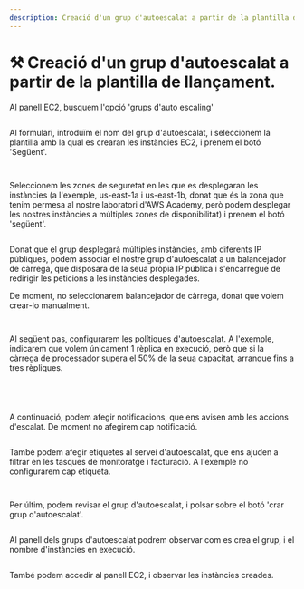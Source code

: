 ```yaml
---
description: Creació d'un grup d'autoescalat a partir de la plantilla de llançament.
---
```


# ⚒️ Creació d'un grup d'autoescalat a partir de la plantilla de llançament.

Al panell EC2, busquem l'opció 'grups d'auto escaling'

<figure><img src="../../.gitbook/assets/image (219).png" alt=""><figcaption></figcaption></figure>

Al formulari, introduïm el nom del grup d'autoescalat, i seleccionem la plantilla amb la qual es crearan les instàncies EC2, i prenem el botó 'Següent'.

<figure><img src="../../.gitbook/assets/image (2).png" alt=""><figcaption></figcaption></figure>

<figure><img src="../../.gitbook/assets/image (3).png" alt=""><figcaption></figcaption></figure>

Seleccionem les zones de seguretat en les que es desplegaran les instàncies (a l'exemple, us-east-1a i us-east-1b, donat que és la zona que tenim permesa al nostre laboratori d'AWS Academy, però podem desplegar les nostres instàncies a múltiples zones de disponibilitat) i prenem el botó 'següent'.

<figure><img src="../../.gitbook/assets/image (4).png" alt=""><figcaption></figcaption></figure>

Donat que el grup desplegarà múltiples instàncies, amb diferents IP públiques, podem associar el nostre grup d'autoescalat a un balancejador de càrrega, que disposara de la seua pròpia IP pública i s'encarregue de redirigir les peticions a les instàncies desplegades.

De moment, no seleccionarem balancejador de càrrega, donat que volem crear-lo manualment.

<figure><img src="../../.gitbook/assets/image (5).png" alt=""><figcaption></figcaption></figure>

<figure><img src="../../.gitbook/assets/image (6).png" alt=""><figcaption></figcaption></figure>

Al següent pas, configurarem les polítiques d'autoescalat. A l'exemple, indicarem que volem únicament 1 rèplica en execució, però que si la càrrega de processador supera el 50% de la seua capacitat, arranque fins a tres rèpliques.&#x20;

<figure><img src="../../.gitbook/assets/image (7).png" alt=""><figcaption></figcaption></figure>

<figure><img src="../../.gitbook/assets/image (10).png" alt=""><figcaption></figcaption></figure>

<figure><img src="../../.gitbook/assets/image (11).png" alt=""><figcaption></figcaption></figure>

<figure><img src="../../.gitbook/assets/image (12).png" alt=""><figcaption></figcaption></figure>

A continuació, podem afegir notificacions, que ens avisen amb les accions d'escalat. De moment no afegirem cap notificació.

<figure><img src="../../.gitbook/assets/image (13).png" alt=""><figcaption></figcaption></figure>

També podem afegir etiquetes al servei d'autoescalat, que ens ajuden a filtrar en les tasques de monitoratge i facturació. A l'exemple no configurarem cap etiqueta.

<figure><img src="../../.gitbook/assets/image (14).png" alt=""><figcaption></figcaption></figure>

<figure><img src="../../.gitbook/assets/image (238).png" alt=""><figcaption></figcaption></figure>

Per últim, podem revisar el grup d'autoescalat, i polsar sobre el botó 'crar grup d'autoescalat'.

<figure><img src="../../.gitbook/assets/image (15).png" alt=""><figcaption></figcaption></figure>

Al panell dels grups d'autoescalat podrem observar com es crea el grup, i el nombre d'instàncies en execució.

<figure><img src="../../.gitbook/assets/image (17).png" alt=""><figcaption></figcaption></figure>

També podem accedir al panell EC2, i observar les instàncies creades.

<figure><img src="../../.gitbook/assets/image (18).png" alt=""><figcaption></figcaption></figure>

